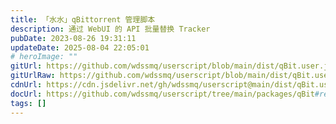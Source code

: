 ```yaml
---
title: 「水水」qBittorrent 管理脚本
description: 通过 WebUI 的 API 批量替换 Tracker
pubDate: 2023-08-26 19:31:11
updateDate: 2025-08-04 22:05:01
# heroImage: ""
gitUrl: https://github.com/wdssmq/userscript/blob/main/dist/qBit.user.js
gitUrlRaw: https://github.com/wdssmq/userscript/blob/main/dist/qBit.user.js?raw=true
cdnUrl: https://cdn.jsdelivr.net/gh/wdssmq/userscript@main/dist/qBit.user.js
docUrl: https://github.com/wdssmq/userscript/tree/main/packages/qBit#readme
tags: []
---
```


